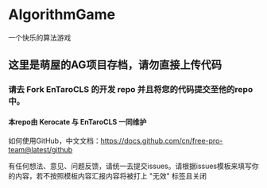 # AlgorithmGame
一个快乐的算法游戏

## 这里是萌屋的AG项目存档，请勿直接上传代码

### 请去 Fork EnTaroCLS 的开发 repo 并且将您的代码提交至他的repo中。

#### 本repo由 Kerocate 与 EnTaroCLS 一同维护

如何使用GitHub，中文文档：https://docs.github.com/cn/free-pro-team@latest/github

有任何想法、意见、问题反馈，请统一去提交issues。请根据issues模板来填写你的内容，若不按照模板内容汇报内容将被打上 "无效" 标签且关闭
